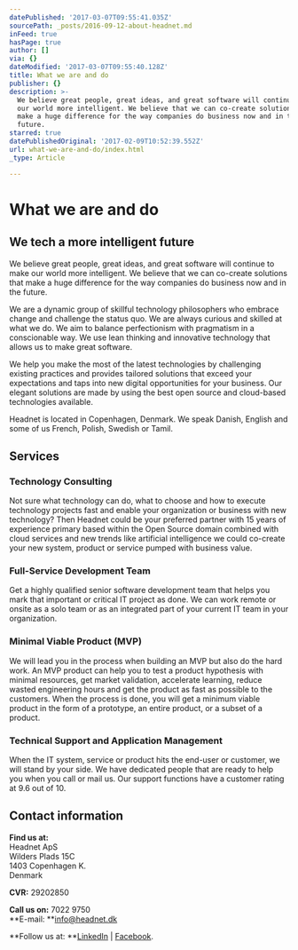 ```yaml
---
datePublished: '2017-03-07T09:55:41.035Z'
sourcePath: _posts/2016-09-12-about-headnet.md
inFeed: true
hasPage: true
author: []
via: {}
dateModified: '2017-03-07T09:55:40.128Z'
title: What we are and do
publisher: {}
description: >-
  We believe great people, great ideas, and great software will continue to make
  our world more intelligent. We believe that we can co-create solutions that
  make a huge difference for the way companies do business now and in the
  future.
starred: true
datePublishedOriginal: '2017-02-09T10:52:39.552Z'
url: what-we-are-and-do/index.html
_type: Article

---
```

# What we are and do

## We tech a more intelligent future

We believe great people, great ideas, and great software will continue to make our world more intelligent. We believe that we can co-create solutions that make a huge difference for the way companies do business now and in the future.

We are a dynamic group of skillful technology philosophers who embrace change and challenge the status quo. We are always curious and skilled at what we do. We aim to balance perfectionism with pragmatism in a conscionable way. We use lean thinking and innovative technology that allows us to make great software.

We help you make the most of the latest technologies by challenging existing practices and provides tailored solutions that exceed your expectations and taps into new digital opportunities for your business. Our elegant solutions are made by using the best open source and cloud-based technologies available.

Headnet is located in Copenhagen, Denmark. We speak Danish, English and some of us French, Polish, Swedish or Tamil.

## Services

### Technology Consulting

Not sure what technology can do, what to choose and how to execute technology projects fast and enable your organization or business with new technology? Then Headnet could be your preferred partner with 15 years of experience primary based within the Open Source domain combined with cloud services and new trends like artificial intelligence we could co-create your new system, product or service pumped with business value.

### Full-Service Development Team

Get a highly qualified senior software development team that helps you mark that important or critical IT project as done. We can work remote or onsite as a solo team or as an integrated part of your current IT team in your organization.

### Minimal Viable Product (MVP)

We will lead you in the process when building an MVP but also do the hard work. An MVP product can help you to test a product hypothesis with minimal resources, get market validation, accelerate learning, reduce wasted engineering hours and get the product as fast as possible to the customers. When the process is done, you will get a minimum viable product in the form of a prototype, an entire product, or a subset of a product.

### Technical Support and Application Management 

When the IT system, service or product hits the end-user or customer, we will stand by your side. We have dedicated people that are ready to help you when you call or mail us. Our support functions have a customer rating at 9.6 out of 10\.

## Contact information

**Find us at:**  
Headnet ApS  
Wilders Plads 15C  
1403 Copenhagen K.  
Denmark

**CVR:** 29202850

**Call us on:** 7022 9750  
**E-mail: **[info@headnet.dk][0]

**Follow us at: **[LinkedIn][1] | [Facebook][2].

[0]: http://info@headnet.dk/ "info@headnet.dk"
[1]: https://www.linkedin.com/company/1130893?trk=tyah&trkInfo=clickedVertical%3Acompany%2Cidx%3A1-1-1%2CtarId%3A1436960512883%2Ctas%3Aheadnet "LinkedIn"
[2]: https://www.facebook.com/headnetdk "Facebook"